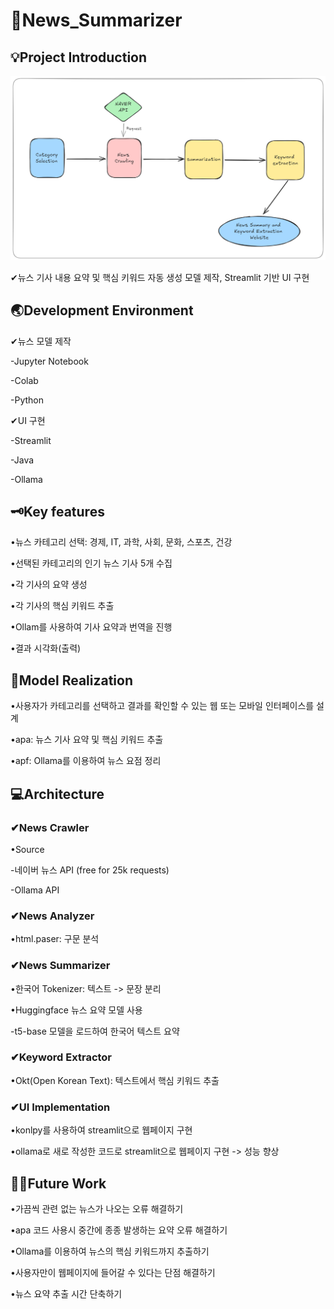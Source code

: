 # 📰News_Summarizer


 💡Project Introduction 
-------------

![image](day1_codes/README_PIC.png)

✔뉴스 기사 내용 요약 및 핵심 키워드 자동 생성 모델 제작, Streamlit 기반 UI 구현


🌏Development Environment
-------------


✔뉴스 모델 제작

-Jupyter Notebook

-Colab

-Python

✔UI 구현

-Streamlit

-Java

-Ollama


🗝Key features
-------------


•뉴스 카테고리 선택: 경제, IT, 과학, 사회, 문화, 스포츠, 건강


•선택된 카테고리의 인기 뉴스 기사 5개 수집


•각 기사의 요약 생성


•각 기사의 핵심 키워드 추출


•Ollam를 사용하여 기사 요약과 번역을 진행


•결과 시각화(출력)


👾Model Realization
-------------


•사용자가 카테고리를 선택하고 결과를 확인할 수 있는 웹 또는 모바일 인터페이스를 설계


•apa: 뉴스 기사 요약 및 핵심 키워드 추출


•apf: Ollama를 이용하여 뉴스 요점 정리


💻Architecture
------------


### ✔News Crawler

•Source

-네이버 뉴스 API (free for 25k requests)

-Ollama API

### ✔News Analyzer

•html.paser: 구문 분석

### ✔News Summarizer


•한국어 Tokenizer: 텍스트 -> 문장 분리

•Huggingface 뉴스 요약 모델 사용

-t5-base 모델을 로드하여 한국어 텍스트 요약


### ✔Keyword Extractor

•Okt(Open Korean Text): 텍스트에서 핵심 키워드 추출

### ✔UI Implementation

•konlpy를 사용하여 streamlit으로 웹페이지 구현

•ollama로 새로 작성한 코드로 streamlit으로 웹페이지 구현 -> 성능 향상


🧗‍♀️Future Work
-------------

•가끔씩 관련 없는 뉴스가 나오는 오류 해결하기  

•apa 코드 사용시 중간에 종종 발생하는 요약 오류 해결하기

•Ollama를 이용하여 뉴스의 핵심 키워드까지 추출하기

•사용자만이 웹페이지에 들어갈 수 있다는 단점 해결하기

•뉴스 요약 추출 시간 단축하기
